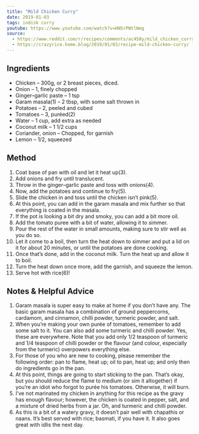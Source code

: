 ```yaml
---
title: "Mild Chicken Curry"
date: 2019-01-03
tags: indisk curry
youtube: https://www.youtube.com/watch?v=HN5rPWtlWeg
source: 
  - https://www.reddit.com/r/recipes/comments/ac458y/mild_chicken_curry/
  - https://crazyrice.home.blog/2019/01/03/recipe-mild-chicken-curry/
---
```


## Ingredients

- Chicken – 300g, or 2 breast pieces, diced.
- Onion – 1, finely chopped
- Ginger–garlic paste – 1 tsp
- Garam masala(1) – 2 tbsp, with some salt thrown in
- Potatoes – 2, peeled and cubed
- Tomatoes – 3, puréed(2)
- Water – 1 cup, add extra as needed
- Coconut milk – 1 1/2 cups
- Coriander, onion – Chopped, for garnish
- Lemon – 1/2, squeezed

## Method

1. Coat base of pan with oil and let it heat up(3).
2. Add onions and fry until translucent.
3. Throw in the ginger–garlic paste and toss with onions(4).
4. Now, add the potatoes and continue to fry(5).
5. Slide the chicken in and toss until the chicken isn’t pink(5).
6. At this point, you can add in the garam masala and mix further so that everything is coated in the masala.
7. If the pot is looking a bit dry and smoky, you can add a bit more oil.
8. Add the tomato puree with a bit of water, allowing it to simmer.
9. Pour the rest of the water in small amounts, making sure to stir well as you do so.
10. Let it come to a boil, then turn the heat down to simmer and put a lid on it for about 20 minutes, or until the potatoes are done cooking.
11. Once that’s done, add in the coconut milk. Turn the heat up and allow it to boil.
12. Turn the heat down once more, add the garnish, and squeeze the lemon.
13. Serve hot with rice(6)!

## Notes & Helpful Advice

1. Garam masala is super easy to make at home if you don’t have any. The basic garam masala has a combination of ground peppercorns, cardamom, and cinnamon, chilli powder, turmeric powder, and salt.
2. When you’re making your own purée of tomatoes, remember to add some salt to it. You can also add some turmeric and chilli powder. Yes, these are everywhere. Note that you add only 1/2 teaspoon of turmeric and 1/4 teaspoon of chilli powder or the flavour (and colour, especially from the turmeric) overpowers everything else.
3. For those of you who are new to cooking, please remember the following order: pan to flame, heat up; oil to pan, heat up; and only then do ingredients go in the pan.
4. At this point, things are going to start sticking to the pan. That’s okay, but you should reduce the flame to medium (or sim it altogether) if you’re an idiot who forgot to purée his tomatoes. Otherwise, it will burn.
5. I’ve not marinated my chicken in anything for this recipe as the gravy has enough flavour; however, the chicken is coated in pepper, salt, and a mixture of dried herbs from a jar. Oh, and turmeric and chilli powder.
6. As this is a bit of a watery gravy, it doesn’t pair well with chapathis or naans. It’s best served with rice; basmati, if you have it. It also goes great with idlis the next day.

